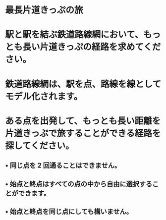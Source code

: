 # 最長片道きっぷの旅
# 駅と駅を結ぶ鉄道路線網において、もっとも長い片道きっぷの経路を求めてください。
# 鉄道路線網は、駅を点、路線を線としてモデル化されます。
# ある点を出発して、もっとも長い距離を片道きっぷで旅することができる経路を探してください。
## • 同じ点を 2 回通ることはできません。
## • 始点と終点はすべての点の中から自由に選択することができます。
## • 始点と終点を同じ点にしても構いません。